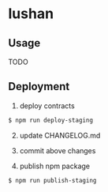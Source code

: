# lushan

## Usage

TODO

## Deployment

1. deploy contracts

```bash
$ npm run deploy-staging
```

2. update CHANGELOG.md

3. commit above changes

4. publish npm package

```bash
$ npm run publish-staging
```
